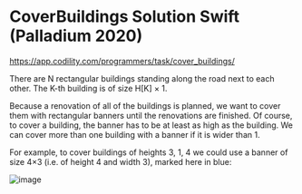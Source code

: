 
# CoverBuildings Solution Swift (Palladium 2020)

https://app.codility.com/programmers/task/cover_buildings/

There are N rectangular buildings standing along the road next to each other. The K-th building is of size H[K] × 1.

Because a renovation of all of the buildings is planned, we want to cover them with rectangular banners until the renovations are finished. Of course, to cover a building, the banner has to be at least as high as the building. We can cover more than one building with a banner if it is wider than 1.

For example, to cover buildings of heights 3, 1, 4 we could use a banner of size 4×3 (i.e. of height 4 and width 3), marked here in blue:



![image](https://user-images.githubusercontent.com/5418396/211378116-bb7fae7b-3ed0-4ca3-8e45-7fea9cd045c1.png)
